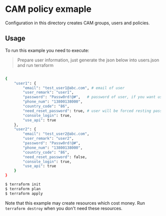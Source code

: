 # CAM policy exmaple

Configuration in this directory creates CAM groups, users and policies.


## Usage

To run this example you need to execute:

> Prepare user information, just generate the json below into users.json and run terraform

```bash 

{
    "user1": {
        "email": "test_user1@abc.com", # email of user 
        "user_remark": "user1",
        "password": "Passw0rd!@#",   # password of user, if you want use a random password, comment this value
        "phone_num": "13800138000",
        "country_code": "86",
        "need_reset_password": true, # user will be forced resting password after the first login.
        "console_login": true,
        "use_api": true
    },
    "user2": {
        "email": "test_user2@abc.com",
        "user_remark": "user2",
        "password": "Passw0rd!@#",
        "phone_num": "13800138000",
        "country_code": "86",
        "need_reset_password": false,
        "console_login": true,
        "use_api": true
    }
}


```

```bash
$ terraform init
$ terraform plan
$ terraform apply
```

Note that this example may create resources which cost money. Run `terraform destroy` when you don't need these resources.

<!-- BEGINNING OF PRE-COMMIT-TERRAFORM DOCS HOOK -->
<!-- END OF PRE-COMMIT-TERRAFORM DOCS HOOK -->
